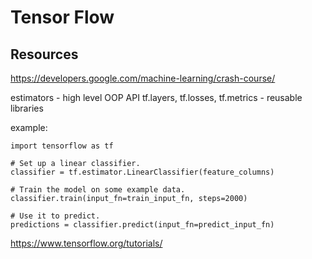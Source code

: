 # Tensor Flow
## Resources
https://developers.google.com/machine-learning/crash-course/

estimators - high level OOP API
tf.layers, tf.losses, tf.metrics - reusable libraries

example:
```
import tensorflow as tf

# Set up a linear classifier.
classifier = tf.estimator.LinearClassifier(feature_columns)

# Train the model on some example data.
classifier.train(input_fn=train_input_fn, steps=2000)

# Use it to predict.
predictions = classifier.predict(input_fn=predict_input_fn)
```

https://www.tensorflow.org/tutorials/


